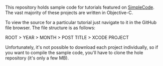 This repository holds sample code for tutorials featured on [SimpleCode](http://simplecode.me). The vast majority of these projects are written in Objective-C. 

To view the source for a particular tutorial just navigate to it in the GitHub file browser. The file structure is as follows:

ROOT > YEAR > MONTH > POST TITLE > XCODE PROJECT

Unfortunately, it's not possible to download each project individually, so if you want to compile the sample code, you'll have to clone the hole repository (it's only a few MB). 